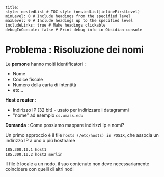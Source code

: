 ```table-of-contents
title: 
style: nestedList # TOC style (nestedList|inlineFirstLevel)
minLevel: 0 # Include headings from the specified level
maxLevel: 0 # Include headings up to the specified level
includeLinks: true # Make headings clickable
debugInConsole: false # Print debug info in Obsidian console
```
# Problema : Risoluzione dei nomi

Le **persone** hanno molti identificatori :
- Nome
- Codice fiscale
- Numero della carta di intentità
- etc...

**Host e router** :
- Indirizzo IP (32 bit) - usato per indirizzare i datagrammi
- "nome" ad esempio `cs.umass.edu`

**Domanda** : Come possiamo mappare indirizzi Ip e nomi?

Un primo approccio è il file `hosts (/etc/hosts) in POSIX`, che associa un indirizzo IP a uno o più hostname

```
185.300.10.1 host1
185.300.10.2 host2 merlin
```

Il file è locale a un nodo, il suo contenuto non deve necessariamente coincidere con quelli di altri nodi

